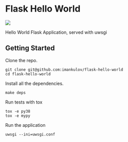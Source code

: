 # Flask Hello World

![](https://github.com/imankulov/flask-hello-world/workflows/tests/badge.svg)

Hello World Flask Application, served with uwsgi

## Getting Started

Clone the repo.

```
git clone git@github.com:imankulov/flask-hello-world
cd flask-hello-world
```

Install all the dependencies.

```
make deps
```

Run tests with tox

```
tox -e py38
tox -e mypy
```

Run the application

```
uwsgi --ini=uwsgi.conf
```
